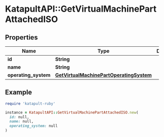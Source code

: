 # KatapultAPI::GetVirtualMachinePartAttachedISO

## Properties

| Name | Type | Description | Notes |
| ---- | ---- | ----------- | ----- |
| **id** | **String** |  | [optional] |
| **name** | **String** |  | [optional] |
| **operating_system** | [**GetVirtualMachinePartOperatingSystem**](GetVirtualMachinePartOperatingSystem.md) |  | [optional] |

## Example

```ruby
require 'katapult-ruby'

instance = KatapultAPI::GetVirtualMachinePartAttachedISO.new(
  id: null,
  name: null,
  operating_system: null
)
```

